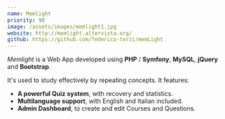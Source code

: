 ```yaml
---
name: Memlight
priority: 90
image: /assets/images/memlight1.jpg
website: http://memlight.altervista.org/
github: https://github.com/federico-terzi/memLight
---
```

*Memlight* is a Web App developed using **PHP** / **Symfony**, **MySQL**, **jQuery** and **Bootstrap**.

It's used to study effectively by repeating concepts. It features:

* **A powerful Quiz system**, with recovery and statistics.
* **Multilanguage support**, with English and Italian included.
* **Admin Dashboard**, to create and edit Courses and Questions.
